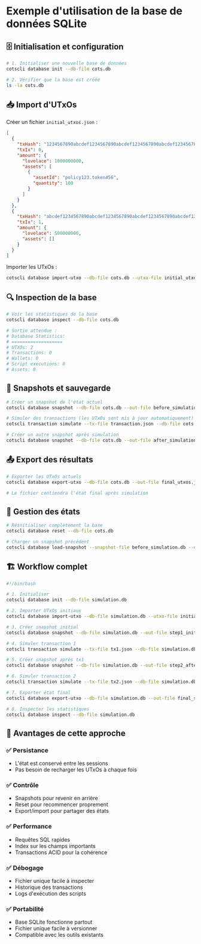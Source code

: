 # Exemple d'utilisation de la base de données SQLite

## 🗄️ Initialisation et configuration

```bash
# 1. Initialiser une nouvelle base de données
cotscli database init --db-file cots.db

# 2. Vérifier que la base est créée
ls -la cots.db
```

## 📥 Import d'UTxOs

Créer un fichier `initial_utxos.json` :

```json
[
  {
    "txHash": "1234567890abcdef1234567890abcdef1234567890abcdef1234567890abcdef",
    "txIx": 0,
    "amount": {
      "lovelace": 1000000000,
      "assets": [
        {
          "assetId": "policy123.token456",
          "quantity": 100
        }
      ]
    }
  },
  {
    "txHash": "abcdef1234567890abcdef1234567890abcdef1234567890abcdef1234567890",
    "txIx": 1,
    "amount": {
      "lovelace": 500000000,
      "assets": []
    }
  }
]
```

Importer les UTxOs :

```bash
cotscli database import-utxo --db-file cots.db --utxo-file initial_utxos.json
```

## 🔍 Inspection de la base

```bash
# Voir les statistiques de la base
cotscli database inspect --db-file cots.db

# Sortie attendue :
# Database Statistics:
# ===================
# UTXOs: 2
# Transactions: 0
# Wallets: 0
# Script executions: 0
# Assets: 0
```

## 📸 Snapshots et sauvegarde

```bash
# Créer un snapshot de l'état actuel
cotscli database snapshot --db-file cots.db --out-file before_simulation.db

# Simuler des transactions (les UTxOs sont mis à jour automatiquement)
cotscli transaction simulate --tx-file transaction.json --db-file cots.db

# Créer un autre snapshot après simulation
cotscli database snapshot --db-file cots.db --out-file after_simulation.db
```

## 📤 Export des résultats

```bash
# Exporter les UTxOs actuels
cotscli database export-utxo --db-file cots.db --out-file final_utxos.json

# Le fichier contiendra l'état final après simulation
```

## 🔄 Gestion des états

```bash
# Réinitialiser complètement la base
cotscli database reset --db-file cots.db

# Charger un snapshot précédent
cotscli database load-snapshot --snapshot-file before_simulation.db --db-file cots.db
```

## 🏗️ Workflow complet

```bash
#!/bin/bash

# 1. Initialiser
cotscli database init --db-file simulation.db

# 2. Importer UTxOs initiaux
cotscli database import-utxo --db-file simulation.db --utxo-file initial_state.json

# 3. Créer snapshot initial
cotscli database snapshot --db-file simulation.db --out-file step1_initial.db

# 4. Simuler transaction 1
cotscli transaction simulate --tx-file tx1.json --db-file simulation.db

# 5. Créer snapshot après tx1
cotscli database snapshot --db-file simulation.db --out-file step2_after_tx1.db

# 6. Simuler transaction 2
cotscli transaction simulate --tx-file tx2.json --db-file simulation.db

# 7. Exporter état final
cotscli database export-utxo --db-file simulation.db --out-file final_state.json

# 8. Inspecter les statistiques
cotscli database inspect --db-file simulation.db
```

## 🎯 Avantages de cette approche

### ✅ Persistance

- L'état est conservé entre les sessions
- Pas besoin de recharger les UTxOs à chaque fois

### ✅ Contrôle

- Snapshots pour revenir en arrière
- Reset pour recommencer proprement
- Export/import pour partager des états

### ✅ Performance

- Requêtes SQL rapides
- Index sur les champs importants
- Transactions ACID pour la cohérence

### ✅ Débogage

- Fichier unique facile à inspecter
- Historique des transactions
- Logs d'exécution des scripts

### ✅ Portabilité

- Base SQLite fonctionne partout
- Fichier unique facile à versionner
- Compatible avec les outils existants
